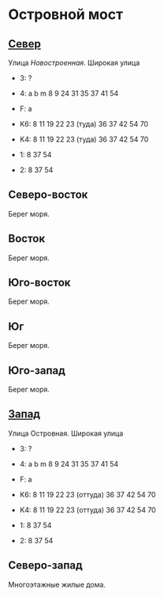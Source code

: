 # Островной мост

## [Север](./15550050.md)

Улица *Новостроенная*.
Широкая улица

* 3:    ?
* 4:    a   b   m
        8   9   24  31  35  37  41  54
* F:    a

* K6:   8   11  19  22  23 (туда)   36  37  42  54  70
* K4:   8   11  19  22  23 (туда)   36  37  42  54  70
* 1:    8   37  54
* 2:    8   37  54

## Северо-восток

Берег моря.

## Восток

Берег моря.

## Юго-восток

Берег моря.

## Юг

Берег моря.

## Юго-запад

Берег моря.

## [Запад](./15540060.md)

Улица Островная.
Широкая улица

* 3:    ?
* 4:    a   b   m
        8   9   24  31  35  37  41  54
* F:    a

* K6:   8   11  19  22  23 (оттуда) 36  37  42  54  70
* K4:   8   11  19  22  23 (оттуда) 36  37  42  54  70
* 1:    8   37  54
* 2:    8   37  54

## Северо-запад

Многоэтажные жилые дома.

